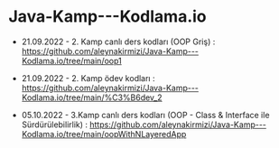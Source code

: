 # Java-Kamp---Kodlama.io
- 21.09.2022 - 2. Kamp canlı ders kodları (OOP Griş) : https://github.com/aleynakirmizi/Java-Kamp---Kodlama.io/tree/main/oop1

- 21.09.2022 - 2. Kamp ödev kodları : https://github.com/aleynakirmizi/Java-Kamp---Kodlama.io/tree/main/%C3%B6dev_2

- 05.10.2022 - 3.Kamp canlı ders kodları (OOP - Class & Interface ile Sürdürülebilirlik) : https://github.com/aleynakirmizi/Java-Kamp---Kodlama.io/tree/main/oopWithNLayeredApp
